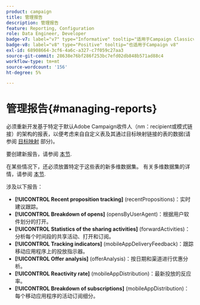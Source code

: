 ```yaml
---
product: campaign
title: 管理报告
description: 管理报告
feature: Reporting, Configuration
role: Data Engineer, Developer
badge-v7: label="v7" type="Informative" tooltip="适用于Campaign Classicv7"
badge-v8: label="v8" type="Positive" tooltip="也适用于Campaign v8"
exl-id: 68908664-3cf6-4a6c-a327-c7f059c27aa3
source-git-commit: 28638e76bf286f253bc7efd02db848b571ad88c4
workflow-type: tm+mt
source-wordcount: '156'
ht-degree: 5%

---
```


# 管理报告{#managing-reports}



必须重新开发基于特定于默认Adobe Campaign收件人（nm：recipient或模式链接）的架构的报表，以便考虑来自自定义表及其通过目标映射链接的表的数据(请参阅 [目标映射](../../configuration/using/target-mapping.md) 部分)。

要创建新报告，请参阅 [本节](../../reporting/using/about-reports-creation-in-campaign.md).

在某些情况下，还必须放置特定于这些表的新多维数据集。 有关多维数据集的详情，请参阅 [本节](../../reporting/using/ac-cubes.md).

涉及以下报告：

* **[!UICONTROL Recent proposition tracking]** (recentPropositions)：实时建议跟踪。
* **[!UICONTROL Breakdown of opens]** (opensByUserAgent)：根据用户软件划分的打开。
* **[!UICONTROL Statistics of the sharing activities]** (forwardActivities)：分析每个时间段的共享活动、打开和订阅。
* **[!UICONTROL Tracking indicators]** (mobileAppDeliveryFeedback)：跟踪移动应用程序上的投放指示器。
* **[!UICONTROL Offer analysis]** (offerAnalysis)：按日期和渠道进行优惠分析。
* **[!UICONTROL Reactivity rate]** (mobileAppDistribution)：最新投放的反应率。
* **[!UICONTROL Breakdown of subscriptions]** (mobileAppDistribution)：每个移动应用程序的活动订阅细分。
